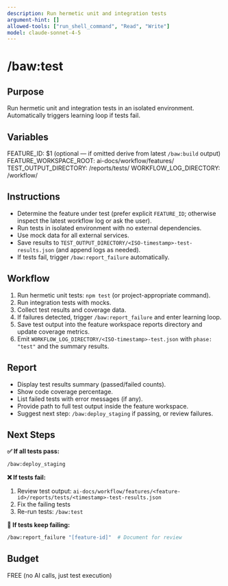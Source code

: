 ```yaml
---
description: Run hermetic unit and integration tests
argument-hint: []
allowed-tools: ["run_shell_command", "Read", "Write"]
model: claude-sonnet-4-5
---
```


# /baw:test

## Purpose
Run hermetic unit and integration tests in an isolated environment. Automatically triggers learning loop if tests fail.

## Variables
FEATURE_ID: $1 (optional — if omitted derive from latest `/baw:build` output)
FEATURE_WORKSPACE_ROOT: ai-docs/workflow/features/
TEST_OUTPUT_DIRECTORY: <feature-workspace>/reports/tests/
WORKFLOW_LOG_DIRECTORY: <feature-workspace>/workflow/

## Instructions
- Determine the feature under test (prefer explicit `FEATURE_ID`; otherwise inspect the latest workflow log or ask the user).
- Run tests in isolated environment with no external dependencies.
- Use mock data for all external services.
- Save results to `TEST_OUTPUT_DIRECTORY/<ISO-timestamp>-test-results.json` (and append logs as needed).
- If tests fail, trigger `/baw:report_failure` automatically.

## Workflow
1. Run hermetic unit tests: `npm test` (or project-appropriate command).
2. Run integration tests with mocks.
3. Collect test results and coverage data.
4. If failures detected, trigger `/baw:report_failure` and enter learning loop.
5. Save test output into the feature workspace reports directory and update coverage metrics.
6. Emit `WORKFLOW_LOG_DIRECTORY/<ISO-timestamp>-test.json` with `phase: "test"` and the summary results.

## Report
- Display test results summary (passed/failed counts).
- Show code coverage percentage.
- List failed tests with error messages (if any).
- Provide path to full test output inside the feature workspace.
- Suggest next step: `/baw:deploy_staging` if passing, or review failures.

## Next Steps

**✅ If all tests pass:**
```bash
/baw:deploy_staging
```

**❌ If tests fail:**
1. Review test output: `ai-docs/workflow/features/<feature-id>/reports/tests/<timestamp>-test-results.json`
2. Fix the failing tests
3. Re-run tests: `/baw:test`

**🔴 If tests keep failing:**
```bash
/baw:report_failure "[feature-id]"  # Document for review
```

## Budget
FREE (no AI calls, just test execution)
